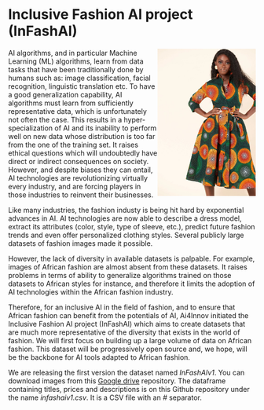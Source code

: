 # Inclusive Fashion AI project (InFashAI)

<img align="right" src="https://github.com/hgilles06/infashai/blob/main/image11.jpg?raw=true " width="200" height="300" />

AI algorithms, and in particular Machine Learning (ML) algorithms, learn from data tasks that have been traditionally done by humans such as: image classification, facial recognition, linguistic translation etc. To have a good generalization capability, AI algorithms must learn from sufficiently representative data, which is unfortunately not often the case. This results in a hyper-specialization of AI and its inability to perform well on new data whose distribution is too far from the one of the training set. It raises ethical questions which will undoubtedly have direct or indirect consequences on society. However, and despite biases they can entail, AI technologies are revolutionizing virtually every industry, and are forcing players in those industries to reinvent their businesses. 

Like many industries, the fashion industy is being hit hard by exponential advances in AI. AI technologies are now able to describe a dress model, extract its attributes (color, style, type of sleeve, etc.), predict future fashion trends and even offer personalized clothing styles. Several publicly large datasets of fashion images made it possible.

However, the lack of diversity in available datasets is palpable. For example, images of African fashion are almost absent from these datasets. It raises problems in terms of ability to generalize algorithms trained on those datasets to African styles for instance, and therefore it limits the adoption of AI technologies within the African fashion industry.

Therefore, for an inclusive AI in the field of fashion, and to ensure that African fashion can benefit from the potentials of AI, Ai4Innov initiated the Inclusive Fashion AI project (InFashAI) which aims to create datasets that are much more representative of the diversity that exists in the world of fashion. We will first focus on building up a large volume of data on African fashion. This dataset will be progressively open source and, we hope, will be the backbone for AI tools adapted to African fashion.

We are releasing the first version the dataset named *InFashAIv1*. You can download images from this [Google drive](https://drive.google.com/drive/folders/1KdnIyrYI2yrtnW0kbm_f8bU4R4Eof_lh?usp=sharing) repository. The dataframe containing titles, prices and descriptions is on this Github repository under the name *infashaiv1.csv*. It is a CSV file with an *#* separator.
